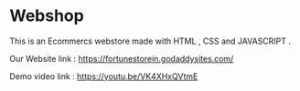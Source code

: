 # Webshop
This is an Ecommercs webstore made with HTML , CSS and JAVASCRIPT .

Our Website link : https://fortunestorein.godaddysites.com/

Demo video link : https://youtu.be/VK4XHxQVtmE
